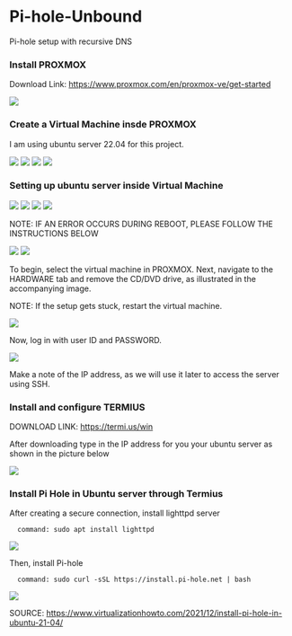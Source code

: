 # Pi-hole-Unbound
Pi-hole setup with recursive DNS


### Install PROXMOX 

Download Link: https://www.proxmox.com/en/proxmox-ve/get-started

<img src="/piHole Setup/1.JPG">


### Create a Virtual Machine insde PROXMOX

I am using ubuntu server 22.04 for this project. 

<img src="/piHole Setup/2.JPG">

<img src="/piHole Setup/3.JPG">

<img src="/piHole Setup/4.JPG">

<img src="/piHole Setup/5.JPG">


### Setting up ubuntu server inside Virtual Machine


<img src="/piHole Setup/6.1.JPG">

<img src="/piHole Setup/6.2.JPG">

<img src="/piHole Setup/6.3.JPG">

<img src="/piHole Setup/6.4.JPG">

NOTE: IF AN ERROR OCCURS DURING REBOOT, PLEASE FOLLOW THE INSTRUCTIONS BELOW

<img src="/piHole Setup/6.5 error.JPG">

<img src="/piHole Setup/6.6.JPG">

To begin, select the virtual machine in PROXMOX. Next, navigate to the HARDWARE tab and remove the CD/DVD drive, as illustrated in the accompanying image.

NOTE: If the setup gets stuck, restart the virtual machine.

<img src="/piHole Setup/6.7 (do a restart if setup get stuck).JPG">

Now, log in with user ID and PASSWORD.

<img src="/piHole Setup/6.10.JPG">

Make a note of the IP address, as we will use it later to access the server using SSH.


### Install and configure TERMIUS 

DOWNLOAD LINK: https://termi.us/win

After downloading type in the IP address for you your ubuntu server as shown in the picture below

<img src="/termius.JPG">

### Install Pi Hole in Ubuntu server through Termius

After creating a secure connection, install lighttpd server
      
      command: sudo apt install lighttpd
      
<img src="/piHole Setup/7.1.JPG">

Then, install Pi-hole
      
      command: sudo curl -sSL https://install.pi-hole.net | bash

<img src="/piHole Setup/7.2.JPG">

SOURCE: https://www.virtualizationhowto.com/2021/12/install-pi-hole-in-ubuntu-21-04/ 

